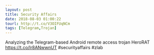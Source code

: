 ```yaml
---
layout: post
title: Security Affairs
date: 2018-08-03 01:00:22
tourl: http://t.co/V3OIFUqNCm
tags: [Telegram,Trojan]
---
```

Analyzing the Telegram-based Android remote access trojan HeroRAT  https://t.co/lr8ANwwnUT #securityaffairs #zlab